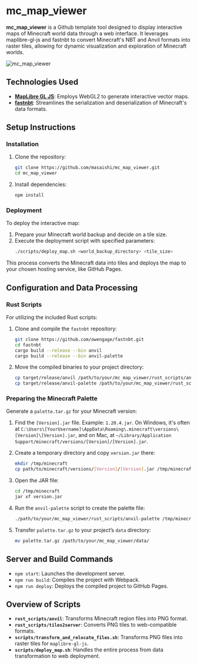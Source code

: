 # mc_map_viewer

**mc_map_viewer** is a Github template tool designed to display interactive maps of Minecraft world data through a web interface. It leverages maplibre-gl-js and fastnbt to convert Minecraft's NBT and Anvil formats into raster tiles, allowing for dynamic visualization and exploration of Minecraft worlds.

![mc_map_viewer](https://github.com/masaishi/mc_map_viewer/assets/1396267/75d92f76-1345-4a0b-9318-345bdf8a2345)

## Technologies Used

- **[MapLibre GL JS](https://github.com/maplibre/maplibre-gl-js)**: Employs WebGL2 to generate interactive vector maps.
- **[fastnbt](https://github.com/owengage/fastnbt/tree/master)**: Streamlines the serialization and deserialization of Minecraft's data formats.

## Setup Instructions

### Installation

1. Clone the repository:
   ```bash
   git clone https://github.com/masaishi/mc_map_viewer.git
   cd mc_map_viewer
   ```

2. Install dependencies:
   ```bash
   npm install
   ```

### Deployment

To deploy the interactive map:

1. Prepare your Minecraft world backup and decide on a tile size.
2. Execute the deployment script with specified parameters:
   ```bash
   ./scripts/deploy_map.sh <world_backup_directory> <tile_size>
   ```

This process converts the Minecraft data into tiles and deploys the map to your chosen hosting service, like GitHub Pages.

## Configuration and Data Processing

### Rust Scripts

For utilizing the included Rust scripts:

1. Clone and compile the `fastnbt` repository:
   ```bash
   git clone https://github.com/owengage/fastnbt.git
   cd fastnbt
   cargo build --release --bin anvil
   cargo build --release --bin anvil-palette
   ```

2. Move the compiled binaries to your project directory:
   ```bash
   cp target/release/anvil /path/to/your/mc_map_viewer/rust_scripts/anvil
   cp target/release/anvil-palette /path/to/your/mc_map_viewer/rust_scripts/anvil-palette
   ```

### Preparing the Minecraft Palette

Generate a `palette.tar.gz` for your Minecraft version:

1. Find the `[Version].jar` file. Example: `1.20.4.jar`. On Windows, it's often at `C:\Users\[YourUsername]\AppData\Roaming\.minecraft\versions\[Version]\[Version].jar`, and on Mac, at `~/Library/Application Support/minecraft/versions/[Version]/[Version].jar`.
2. Create a temporary directory and copy `version.jar` there:
   ```bash
   mkdir /tmp/minecraft
   cp path/to/minecraft/versions/[Version]/[Version].jar /tmp/minecraft/version.jar
   ```

3. Open the JAR file:
   ```bash
   cd /tmp/minecraft
   jar xf version.jar
   ```

4. Run the `anvil-palette` script to create the palette file:
   ```bash
   ./path/to/your/mc_map_viewer/rust_scripts/anvil-palette /tmp/minecraft
   ```

5. Transfer `palette.tar.gz` to your project’s `data` directory:
   ```bash
   mv palette.tar.gz /path/to/your/mc_map_viewer/data/
   ```

## Server and Build Commands

- `npm start`: Launches the development server.
- `npm run build`: Compiles the project with Webpack.
- `npm run deploy`: Deploys the compiled project to GitHub Pages.

## Overview of Scripts

- **`rust_scripts/anvil`**: Transforms Minecraft region files into PNG format.
- **`rust_scripts/tiles2server`**: Converts PNG tiles to web-compatible formats.
- **`scripts/transform_and_relocate_files.sh`**: Transforms PNG files into raster tiles for `maplibre-gl-js`.
- **`scripts/deploy_map.sh`**: Handles the entire process from data transformation to web deployment.
